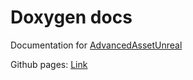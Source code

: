 # Doxygen docs
Documentation for [AdvancedAssetUnreal](https://github.com/ArtemIyX/AdvancedAssetUnreal)

Github pages: [Link](https://artemiyx.github.io/AdvancedAssetUnrealDoc/annotated.html)
